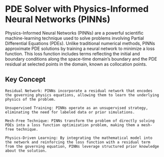 # PDE Solver with Physics-Informed Neural Networks (PINNs)

Physics-Informed Neural Networks (PINNs) are a powerful scientific machine-learning technique used to solve problems involving Partial Differential Equations (PDEs). Unlike traditional numerical methods, PINNs approximate PDE solutions by training a neural network to minimize a loss function. This loss function includes terms reflecting the initial and boundary conditions along the space-time domain’s boundary and the PDE residual at selected points in the domain, known as collocation points.

## Key Concept

    Residual Network: PINNs incorporate a residual network that encodes the governing physics equations, allowing them to learn the underlying physics of the problem.
    
    Unsupervised Training: PINNs operate as an unsupervised strategy, eliminating the need for labeled data or prior simulations.
    
    Mesh-Free Technique: PINNs transform the problem of directly solving PDEs into a loss function optimization problem, making them a mesh-free technique.
    
    Physics-Driven Learning: By integrating the mathematical model into the network and reinforcing the loss function with a residual term from the governing equation, PINNs leverage structured prior knowledge about the solution.


